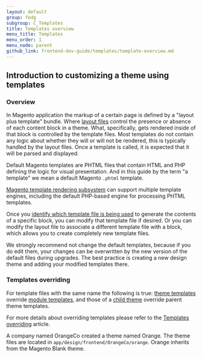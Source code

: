 ```yaml
---
layout: default  
group: fedg
subgroup: C_Templates
title: Templates overview
menu_title: Templates
menu_order: 1
menu_node: parent
github_link: frontend-dev-guide/templates/template-overview.md
---
```


<h2>Introduction to customizing a theme using templates</h2>

<h3>Overview</h3>

In Magento application the markup of a certain page is defined by a "layout plus template" bundle. Where <a href="{{site.gdeurl}}frontend-dev-guide/layouts/layout-overview.html" target="_blank">layout files</a> control the presence or absence of each content block in a theme. What, specifically, gets rendered inside of that block is controlled by the template files. Most templates do not contain any logic about whether they will or will not be rendered, this is typically handled by the layout files. Once a template is called, it is expected that it will be parsed and displayed.

Default Magento templates are PHTML files that contain HTML and PHP defining the logic for visual presentation. And in this guide by the term "a template" we mean a default Magento `.phtml` template.

<div class="bs-callout bs-callout-info" id="info">
<span class="glyphicon-class">
 <p><a href="{{site.gdeurl}}architecture/view/template-engine.htmljr" target="_blank">Magento template rendering subsystem</a> can support multiple template engines, including the default PHP-based engine for processing PHTML templates.</p></span>
</div>

Once you <a href="{{site.gdeurl}}frontend-dev-guide/themes/debug-theme.html#debug-theme-templ" target="_blank">identify which template file is being used</a> to generate the contents of a specific block, you can modify that template file if desired. Or you can modify the layout file to associate a different template file with a block, which allows you to create completely new template files.

We strongly recommend not change the default templates, because if you do edit them, your changes can be overwritten by the new version of the default files during upgrades.
The best practice is creating a new design theme and adding your modified templates there.

<h3>Templates overriding</h3>
For template files with the same name the following is true: 
<a href="{{site.gdeurl}}frontend-dev-guide/template-override.html#theme">theme templates</a> override <a href="{{site.gdeurl}}frontend-dev-guide/template-override.html#module">module templates</a>, and those of a <a href="{{site.gdeurl}}frontend-dev-guide/themes/theme-inherit.html">child theme</a> override parent theme templates.

For more details about overriding templates please refer to the <a href="{{site.gdeurl}}frontend-dev-guide/templates/template-override.md" target="_blank">Templates overriding</a> article.




A company named OrangeCo created a theme named Orange. The theme files are located in `app/design/frontend/OrangeCo/orange`.
Orange inherits from the Magento Blank theme.




